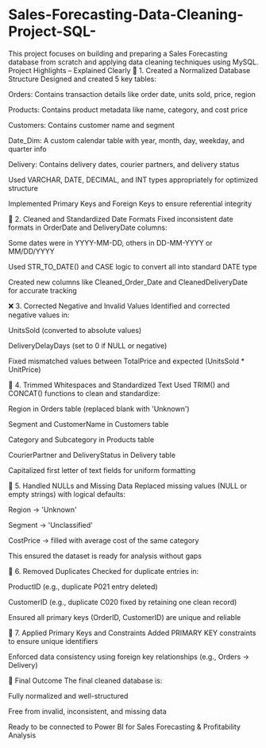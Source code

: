 # Sales-Forecasting-Data-Cleaning-Project-SQL-
This project focuses on building and preparing a Sales Forecasting database from scratch and applying data cleaning techniques using MySQL.
Project Highlights – Explained Clearly
📌 1. Created a Normalized Database Structure
Designed and created 5 key tables:

Orders: Contains transaction details like order date, units sold, price, region

Products: Contains product metadata like name, category, and cost price

Customers: Contains customer name and segment

Date_Dim: A custom calendar table with year, month, day, weekday, and quarter info

Delivery: Contains delivery dates, courier partners, and delivery status

Used VARCHAR, DATE, DECIMAL, and INT types appropriately for optimized structure

Implemented Primary Keys and Foreign Keys to ensure referential integrity

🧼 2. Cleaned and Standardized Date Formats
Fixed inconsistent date formats in OrderDate and DeliveryDate columns:

Some dates were in YYYY-MM-DD, others in DD-MM-YYYY or MM/DD/YYYY

Used STR_TO_DATE() and CASE logic to convert all into standard DATE type

Created new columns like Cleaned_Order_Date and CleanedDeliveryDate for accurate tracking

❌ 3. Corrected Negative and Invalid Values
Identified and corrected negative values in:

UnitsSold (converted to absolute values)

DeliveryDelayDays (set to 0 if NULL or negative)

Fixed mismatched values between TotalPrice and expected (UnitsSold * UnitPrice)

🧹 4. Trimmed Whitespaces and Standardized Text
Used TRIM() and CONCAT() functions to clean and standardize:

Region in Orders table (replaced blank with 'Unknown')

Segment and CustomerName in Customers table

Category and Subcategory in Products table

CourierPartner and DeliveryStatus in Delivery table

Capitalized first letter of text fields for uniform formatting

🧾 5. Handled NULLs and Missing Data
Replaced missing values (NULL or empty strings) with logical defaults:

Region → 'Unknown'

Segment → 'Unclassified'

CostPrice → filled with average cost of the same category

This ensured the dataset is ready for analysis without gaps

🔄 6. Removed Duplicates
Checked for duplicate entries in:

ProductID (e.g., duplicate P021 entry deleted)

CustomerID (e.g., duplicate C020 fixed by retaining one clean record)

Ensured all primary keys (OrderID, CustomerID) are unique and reliable

🔐 7. Applied Primary Keys and Constraints
Added PRIMARY KEY constraints to ensure unique identifiers

Enforced data consistency using foreign key relationships (e.g., Orders → Delivery)

🎯 Final Outcome
The final cleaned database is:

Fully normalized and well-structured

Free from invalid, inconsistent, and missing data

Ready to be connected to Power BI for Sales Forecasting & Profitability Analysis

